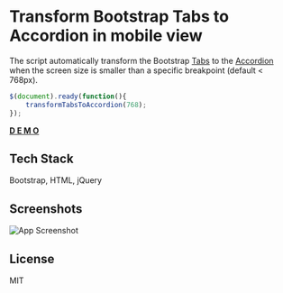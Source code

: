 # Transform Bootstrap Tabs to Accordion in mobile view

The script automatically transform the Bootstrap [Tabs](https://getbootstrap.com/docs/5.2/components/navs-tabs/) to the [Accordion](https://getbootstrap.com/docs/5.2/components/accordion/) when the screen size is smaller than a specific breakpoint (default < 768px).

```js
$(document).ready(function(){
    transformTabsToAccordion(768);
});
```

[**D E M O**](https://geekster.pl/demo/transform-bootstrap-tabs-to-accordion/)

## Tech Stack

Bootstrap, HTML, jQuery

## Screenshots
![App Screenshot](https://geekster.pl/wp-content/uploads/2023/04/bootstrap-tabs-into-accordion.jpg "screen")

## License

MIT

